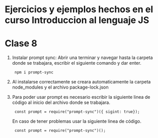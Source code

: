# Ejercicios y ejemplos hechos en el curso Introduccion al lenguaje JS
# Clase 8 
1. Instalar prompt sync: Abrir una terminar y navegar hasta la carpeta donde se trabajara,
   escribir el siguiente comando y dar enter.
   
   		npm i prompt-sync
2. Al instalarse correctamente se creara automaticamente la carpeta node_modules y el archivo package-lock.json
3. Para poder usar prompt es necesario escribir la siguiente linea de código al inicio del archivo donde se trabajara.
   
   		const prompt = require("prompt-sync")({ sigint: true});
   En caso de tener problemas usar la siguiente linea de código.

   		const prompt = require("prompt-sync")();
